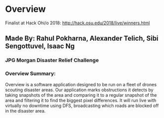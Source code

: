 # Overview 

Finalist at Hack Ohi/o 2018: http://hack.osu.edu/2018/live/winners.html

## Made By: Rahul Pokharna, Alexander Telich, Sibi Sengottuvel, Isaac Ng

### JPG Morgan Disaster Relief Challenge

### Overview Summary: 
Overview is a software application designed to be run on a fleet of drones scouting disaster areas. Our application marks obstructions it detects by taking snapshots of the area and comparing it to a regular snapshot of the area and filtering it to find the biggest pixel differences. It will run live with virtually no downtime using DFS, broadcasting which roads are blocked off in the disaster area. 


